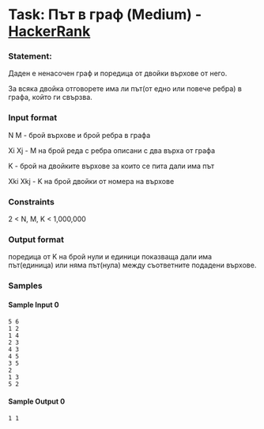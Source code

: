 # Task: Път в граф (Medium) - [HackerRank](<https://www.hackerrank.com/contests/sda-hw-10-2022/challenges/challenge-2852>)


### Statement:

Даден е ненасочен граф и поредица от двойки върхове от него.

За всяка двойка отговорете има ли път(от едно или повече ребра) в графа, който ги свързва.


### Input format

N M - брой върхове и брой ребра в графа

Xi Xj - M на брой реда с ребра описани с два върха от графа 

K - брой на двойките върхове за които се пита дали има път

Xki Xkj - K на брой двойки от номера на върхове


### Constraints

2 &lt; N, M, K &lt; 1,000,000

### Output format

поредица от K на брой нули и единици  показваща дали има път(единица) или няма път(нула) между съответните подадени върхове.


### Samples


#### Sample Input 0
```
5 6
1 2
1 4
2 3
4 3
4 5
3 5
2
1 3
5 2
```

#### Sample Output 0
```
1 1
```
